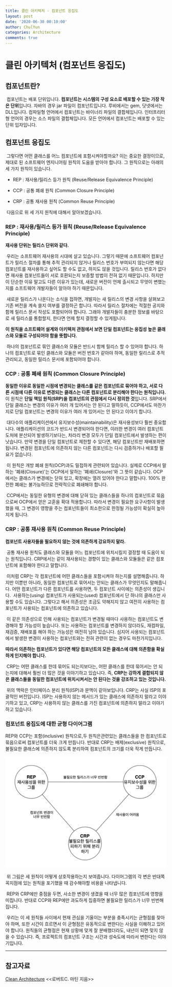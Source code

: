 ```yaml
---
title: 클린 아키텍처 - 컴포넌트 응집도
layout: post
date: '2020-06-30 00:10:00'
author: ChulYun
categories: Architecture
comments: true
---
```


# 클린 아키텍처 (컴포넌트 응집도)

## 컴포넌트란?

 컴포넌트는 배포 단위입니다. **컴포넌트는 시스템의 구성 요소로 배포할 수 있는 가장 작은 단위**입니다. 자바의 경우 jar 파일이 컴포넌트입니다. 루비에서는 gem, 닷넷에서는 DLL입니다. 컴파일형 언어에서 컴포넌트는 바이너리 파일의 결합체입니다. 인터프리터형 언어의 경우는 소스 파일의 결합체입니다. 모든 언어에서 컴포넌트는 배포할 수 있는 단위 입자입니다.

## 컴포넌트 응집도

 그렇다면 어떤 클래스를 어느 컴포넌트에 포함시켜야할까요? 이는 중요한 결정이므로, 제대로 된 소프트웨어 엔지니어링 원칙의 도움을 받아야 합니다. 그 원칙으로는 아래의 세 가지 원칙이 있습니다.

-   REP : 재사용/릴리스 등가 원칙 (Reuse/Release Equivalence Principle)
    
-   CCP : 공통 폐쇄 원칙 (Common Closure Principle)
    
-   CRP : 공통 재사용 원칙 (Common Reuse Principle)
    

 다음으로 위 세 가지 원칙에 대해서 알아보겠습니다.

### REP : 재사용/릴리스 등가 원칙 (Reuse/Release Equivalence Principle)

**재사용 단위는 릴리스 단위와 같다.**

 우리는 소프트웨어 재사용의 시대에 살고 있습니다. 그렇기 때문에 소프트웨어 컴포넌트가 릴리스 절차를 통해 추적 관리되지 않거나 릴리스 번호가 부여되지 않는다면 해당 컴포넌트를 재사용하고 싶어도 할 수도 없고, 하지도 않을 것입니다. 릴리스 번호가 없다면 재사용 컴포넌트들이 서로 호환되는지 보증할 방법이 전혀 없기 때문입니다. 하지만 이 단순한 이유 말고도 다른 이유가 있는데, 새로운 버전이 언제 출시되고 무엇이 변했는지를 소프트웨어 개발자들이 알아야 하기 때문입니다.

 새로운 릴리스가 나온다는 소식을 접하면, 개발자는 새 릴리스의 변경 사항을 살펴보고 기존 버전을 계속 쓸지 여부를 결정하곤 합니다. 따라서 릴리스 절차에는 적절한 공지와 함께 릴리스 문서 작성도 포함되어야 합니다. 그래야 개발자들이 충분한 정보를 바탕으로 새 릴리스를 통합할지, 한다면 언제 할지 결정할 수 있게됩니다.

**이 원칙을 소프트웨어 설계와 아키텍처 관점에서 보면 단일 컴포넌트는 응집성 높은 클래스와 모듈로 구성되어야 함을 뜻합니다.**

 하나의 컴포넌트로 묶인 클래스와 모듈은 반드시 함께 릴리스 할 수 있어야 합니다. 하나의 컴포넌트로 묶인 클래스와 모듈은 버전 번호가 같아야 하며, 동일한 릴리스로 추적 관리되고, 동일한 릴리스 문서에 포함되어야 합니다.

### CCP : 공통 폐쇄 원칙 (Common Closure Principle)

**동일한 이유로 동일한 시점에 변경되는 클래스를 같은 컴포넌트로 묶어야 하고, 서로 다른 시점에 다른 이유로 변경되는 클래스는 다른 컴포넌트로 분리해야 한다는 원칙입니다.** 이 원칙은 **단일 책임 원칙(SRP)을 컴포넌트의 관점에서 다시 정의한 것**입니다. SRP에서 단일 클래스는 변경의 이유가 여러 개 있어서는 안 된다고 말하듯이, CCP에서도 마찬가지로 단일 컴포넌트는 변경의 이유가 여러 개 있어서는 안 된다고 이야기 합니다.

 대다수의 애플리케이션에서 유지보수성(maintainability)은 재사용성보다 훨씬 중요합니다. 애플리케이션의 코드가 반드시 변경되어야 한다면, 이러한 변경이 여러 컴포넌트 도처에 분산되어 발생하기보다는, 차라리 변경 모두가 단일 컴포넌트에서 발생하는 편이 낫습니다. 만약 변경을 단일 컴포넌트로 제한할 수 있다면, 해당 컴포넌트만 재배포하면 됩니다. 변경된 컴포넌트에 의존하지 않는 다른 컴포넌트는 다시 검증하거나 배포할 필요가 없습니다.

 이 원칙은 개방 폐쇄 원칙(OCP)과도 밀접하게 관련되어 있습니다. 실제로 CCP에서 말하는 '폐쇄(Closure)'는 OCP에서 말하는 '폐쇄(Closure)'와 그 뜻이 같습니다. OCP에서는 클래스가 변경에는 닫혀 있고, 확장에는 열려 있어야 한다고 말합니다. 100% 완전한 폐쇄는 불가능하므로 전략적으로 폐쇄해야 합니다.

 CCP에서는 동일한 유형의 변경에 대해 닫혀 있는 클래스들을 하나의 컴포넌트로 묶음으로써 OCP에서 얻은 교훈을 확대 적용합니다. 따라서 변경이 필요한 요구사항이 발생했을 때, 그 변경이 영향을 주는 컴포넌트들이 최소한으로 한정될 가능성이 확실히 높아지게 됩니다.

### CRP : 공통 재사용 원칙 (Common Reuse Principle)

**컴포넌트 사용자들을 필요하지 않는 것에 의존하게 강요하지 말라.**

 공통 재사용 원칙도 클래스와 모듈을 어느 컴포넌트에 위치시킬지 결정할 때 도움이 되는 원칙입니다. CRP에서는 같이 재사용되는 경향이 있는 클래스와 모듈들은 같은 컴포넌트에 포함해야 한다고 말합니다.

 이처럼 CRP는 각 컴포넌트에 어떤 클래스들을 포함시켜야 하는지를 설명해줍니다. 하지만 이뿐만 아니라, 동일한 컴포넌트로 묶어서는 안되는 클래스가 무엇인지도 말해줍니다. 어떤 컴포넌트가 다른 컴포넌트를 사용하면, 두 컴포넌트 사이에는 의존성이 생깁니다.  사용하는(using) 컴포넌트가 사용되는(used) 컴포넌트에서 단 하나의 클래스만 사용할 수도 있습니다. 그렇다고 해서 의존성은 조금도 약해지지 않고 여전히 사용하는 컴포넌트가 사용되는 컴포넌트에 의존하고 있습니다.

 이 같은 의존성으로 인해 사용되는 컴포넌트가 변경될 때마다 사용하는 컴포넌트도 변경해야 할 가능성이 높습니다. 또는 사용하는 컴포넌트를 변경하지 않더라도, 재컴파일, 재검증, 재배포를 해야 하는 가능성은 여전히 남아 있습니다. 심지어 사용되는 컴포넌트에서 발생한 변경이 사용하는 컴포넌트와는 전혀 관련이 없는 경우도 마찬가지입니다.

**따라서 의존하는 컴포넌트가 있다면 해당 컴포넌트의 모든 클래스에 대해 의존함을 확실하게 인지해야 합니다.**

 CRP는 어떤 클래스를 한데 묶어도 되는지보다는, 어떤 클래스를 한데 묶어서는 안 되는지에 대해서 훨씬 더 많은 것을 이야기하고 있습니다. 즉, **CRP는 강하게 결합되지 않은 클래스들을 동일한 컴포넌트에 위치시켜서는 안 된다는 것을 강조하고 있는 것입니다.**

 위의 맥락은 인터페이스 분리 원칙(ISP)과 문맥이 같아보입니다. CRP는 사실 ISP의 포괄적인 버전입니다. ISP는 사용하지 않는 메서드가 있는 클래스에 의존하지 말라고 이야기하고 있고, CRP는 사용하지 않는 클래스를 가진 컴포넌트에 의존하지 말라고 이야기하고 있습니다.

### 컴포넌트 응집도에 대한 균형 다이어그램

REP와 CCP는 포함(inclusive) 원칙으로,두 원칙은관련있는 클래스들을 한 컴포넌트로 묶음으로써 컴포넌트를 더욱 크게 만듭니다. 반대로 CRP는 배제(exclusive) 원칙으로, 불필요한 클래스에 의존하지 않도록 분리하여 컴포넌트의 크기를 더욱 작게 만듭니다.

![Component Cohesion](../assets/image/2020-07-02-component-cohesion/component_cohesion.png)

 위 그림은 세 원칙이 어떻게 상호작용하는지 보여줍니다. 다이어그램의 각 변은 반대쪽 꼭지점에 있는 원칙을 포기했을 때 감수해야할 비용을 나타냅니다.

 REP와 CRP에만 중점을 두면, 사소한 변경이 생겼을 때 너무 많은 컴포넌트에 영향을 미칩니다. 반대로 CCP와 REP에만 과도하게 집중하면 불필요한 릴리스가 너무 빈번해집니다.

 우리는 이 세 원칙들 사이에서 현재 관심을 기울이는 부분을 충족시키는 균형점를 찾아야 하며, 또한 시간이 흐르면서 이 균형점은 유동적으로 변한다는 사실을 이해하고 있어야 합니다. 원칙들의 균형점은 현재 상황에 맞게 잘 분배했더라도, 내년이 되면 맞지 않을 수 있습니다. 즉, 프로젝트의 컴포넌트 구조는 시간과 성숙도에 따라서 변한다는 이야기입니다.

---

## 참고자료

[Clean Architecture](http://www.kyobobook.co.kr/product/detailViewKor.laf?ejkGb=KOR&mallGb=KOR&barcode=9788966262472&orderClick=LAG&Kc=) <<로버트C. 마틴 지음>>